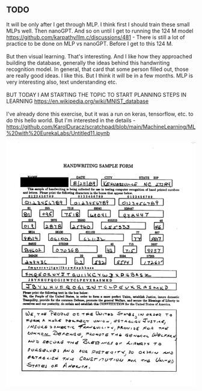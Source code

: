 <h2>TODO</h2>

It will be only after I get through MLP. I think first I should train these small MLPs well. Then nanoGPT. And so on until I get to running the 124 M model https://github.com/karpathy/llm.c/discussions/481 - There is still a lot of practice to be done on MLP vs nanoGPT. Before I get to this 124 M.
<br /><br />
But then visual learning. That's interesting. And I like how they approached building the database, generally the ideas behind this handwriting recognition model. In general, that card that some person filled out, those are really good ideas. I like this. But I think it will be in a few months. MLP is very interesting also, text understanding etc.
<br /><br />
BUT TODAY I AM STARTING THE TOPIC TO START PLANNING STEPS IN LEARNING
https://en.wikipedia.org/wiki/MNIST_database
<br /><br />
I've already done this exercise, but it was a run on keras, tensorflow, etc. to do this hello world. But I'm interested in the details - https://github.com/KarolDuracz/scratchpad/blob/main/MachineLearning/ML%20with%20EurekaLabs/Untitled11.ipynb

![dump](https://github.com/KarolDuracz/scratchpad/blob/main/MachineLearning/ML%20with%20EurekaLabs/11-05-2025%20-%20EurekaLabs%20pratice%20-%20MNIST/NIST_SD-19_f1002_33%20(1).png?raw=true)
